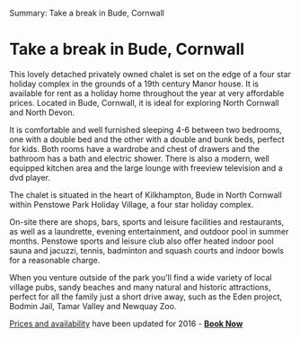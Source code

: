 Summary: Take a break in Bude, Cornwall

# Take a break in Bude, Cornwall

This lovely detached privately owned chalet is set on the edge of a four star holiday complex in the grounds of a 19th century Manor house. It is available for rent as a holiday home throughout the year at very affordable prices. Located in Bude, Cornwall, it is ideal for exploring North Cornwall and North Devon.

It is comfortable and well furnished sleeping 4-6 between two bedrooms, one with a double bed and the other with a double and bunk beds, perfect for kids. Both rooms have a wardrobe and chest of drawers and the bathroom has a bath and electric shower. There is also a modern, well equipped kitchen area and the large lounge with freeview television and a dvd player.

The chalet is situated in the heart of Kilkhampton, Bude in North Cornwall within Penstowe Park Holiday Village, a four star holiday complex.

On-site there are shops, bars, sports and leisure facilities and restaurants, as well as a laundrette, evening entertainment, and outdoor pool in summer months. Penstowe sports and leisure club also offer heated indoor pool sauna and jacuzzi, tennis, badminton and squash courts and indoor bowls for a reasonable charge.

When you venture outside of the park you'll find a wide variety of local village pubs, sandy beaches and many natural and historic attractions, perfect for all the family just a short drive away, such as the Eden project, Bodmin Jail, Tamar Valley and Newquay Zoo.

[Prices and availability](/prices-and-availablity) have been updated for 2016 - **[Book Now](/prices-and-availablity)**
